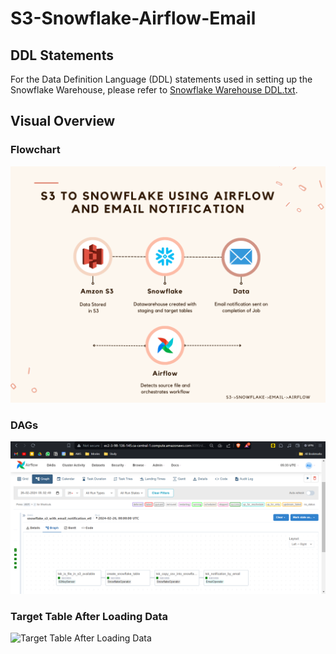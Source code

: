# S3-Snowflake-Airflow-Email

## DDL Statements

For the Data Definition Language (DDL) statements used in setting up the Snowflake Warehouse, please refer to [Snowflake Warehouse DDL.txt](Snowflake%20Warehouse%20DDL.txt).

## Visual Overview

### Flowchart

![Flowchart](images/Flowchart.png)

### DAGs

![DAGs](images/Airflow.png)

### Target Table After Loading Data

![Target Table After Loading Data](images/Snowflake_Target_Data.png)
